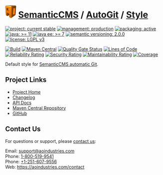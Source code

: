 # [<img src="ao-logo.png" alt="AO Logo" width="35" height="40">](https://github.com/ao-apps) [SemanticCMS](https://github.com/ao-apps/semanticcms) / [AutoGit](https://github.com/ao-apps/semanticcms-autogit) / [Style](https://github.com/ao-apps/semanticcms-autogit-style)

[![project: current stable](https://semanticcms.com/ao-badges/project-current-stable.svg)](https://aoindustries.com/life-cycle#project-current-stable)
[![management: production](https://semanticcms.com/ao-badges/management-production.svg)](https://aoindustries.com/life-cycle#management-production)
[![packaging: active](https://semanticcms.com/ao-badges/packaging-active.svg)](https://aoindustries.com/life-cycle#packaging-active)  
[![java: &gt;= 11](https://semanticcms.com/ao-badges/java-11.svg)](https://docs.oracle.com/en/java/javase/11/)
[![java ee: &gt;= 7](https://semanticcms.com/ao-badges/javaee-7.svg)](https://docs.oracle.com/javaee/7/)
[![semantic versioning: 2.0.0](https://semanticcms.com/ao-badges/semver-2.0.0.svg)](https://semver.org/spec/v2.0.0.html)
[![license: LGPL v3](https://semanticcms.com/ao-badges/license-lgpl-3.0.svg)](https://www.gnu.org/licenses/lgpl-3.0)

[![Build](https://github.com/ao-apps/semanticcms-autogit-style/workflows/Build/badge.svg?branch=1.x)](https://github.com/ao-apps/semanticcms-autogit-style/actions?query=workflow%3ABuild)
[![Maven Central](https://maven-badges.herokuapp.com/maven-central/com.semanticcms/semanticcms-autogit-style/badge.svg)](https://maven-badges.herokuapp.com/maven-central/com.semanticcms/semanticcms-autogit-style)
[![Quality Gate Status](https://sonarcloud.io/api/project_badges/measure?branch=1.x&project=com.semanticcms%3Asemanticcms-autogit-style&metric=alert_status)](https://sonarcloud.io/dashboard?branch=1.x&id=com.semanticcms%3Asemanticcms-autogit-style)
[![Lines of Code](https://sonarcloud.io/api/project_badges/measure?branch=1.x&project=com.semanticcms%3Asemanticcms-autogit-style&metric=ncloc)](https://sonarcloud.io/component_measures?branch=1.x&id=com.semanticcms%3Asemanticcms-autogit-style&metric=ncloc)  
[![Reliability Rating](https://sonarcloud.io/api/project_badges/measure?branch=1.x&project=com.semanticcms%3Asemanticcms-autogit-style&metric=reliability_rating)](https://sonarcloud.io/component_measures?branch=1.x&id=com.semanticcms%3Asemanticcms-autogit-style&metric=Reliability)
[![Security Rating](https://sonarcloud.io/api/project_badges/measure?branch=1.x&project=com.semanticcms%3Asemanticcms-autogit-style&metric=security_rating)](https://sonarcloud.io/component_measures?branch=1.x&id=com.semanticcms%3Asemanticcms-autogit-style&metric=Security)
[![Maintainability Rating](https://sonarcloud.io/api/project_badges/measure?branch=1.x&project=com.semanticcms%3Asemanticcms-autogit-style&metric=sqale_rating)](https://sonarcloud.io/component_measures?branch=1.x&id=com.semanticcms%3Asemanticcms-autogit-style&metric=Maintainability)
[![Coverage](https://sonarcloud.io/api/project_badges/measure?branch=1.x&project=com.semanticcms%3Asemanticcms-autogit-style&metric=coverage)](https://sonarcloud.io/component_measures?branch=1.x&id=com.semanticcms%3Asemanticcms-autogit-style&metric=Coverage)

Default style for [SemanticCMS automatic Git](https://github.com/ao-apps/semanticcms-autogit).

## Project Links
* [Project Home](https://semanticcms.com/autogit/style/)
* [Changelog](https://semanticcms.com/autogit/style/changelog)
* [API Docs](https://semanticcms.com/autogit/style/apidocs/)
* [Maven Central Repository](https://central.sonatype.com/artifact/com.semanticcms/semanticcms-autogit-style)
* [GitHub](https://github.com/ao-apps/semanticcms-autogit-style)

## Contact Us
For questions or support, please [contact us](https://aoindustries.com/contact):

Email: [support@aoindustries.com](mailto:support@aoindustries.com)  
Phone: [1-800-519-9541](tel:1-800-519-9541)  
Phone: [+1-251-607-9556](tel:+1-251-607-9556)  
Web: https://aoindustries.com/contact
